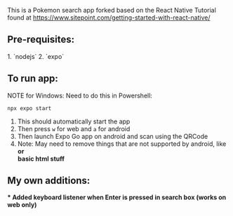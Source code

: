 This is a Pokemon search app forked based on the React Native Tutorial found at  https://www.sitepoint.com/getting-started-with-react-native/

<h2>Pre-requisites:</h2>
1. `nodejs`
2. `expo`

<h2>To run app:</h2>
NOTE for Windows: Need to do this in Powershell:

`npx expo start`

1) This should automatically start the app
2) Then press `w` for web and `a` for android
3) Then launch Expo Go app on android and scan using the QRCode
4) Note: May need to remove things that are not supported by android, like <b> or <br> basic html stuff

<h2>My own additions:</h2>
* Added keyboard listener when Enter is pressed in search box (works on web only)
